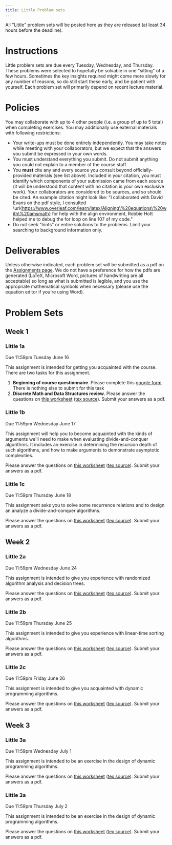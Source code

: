 ```yaml
---
title: Little Problem sets
...
```


All "Little" problem sets will be posted here as they are released (at least 34 hours before the deadline).

# Instructions

Little problem sets are due every Tuesday, Wednesday, and Thursday. These problems were selected to hopefully be solvable in one "sitting" of a few hours. Sometimes the key insights required might come more slowly for any number of reasons, so do still start these early, and be patient with yourself. Each problem set will primarily depend on recent lecture material.

# Policies

You may collaborate with up to 4 other people (i.e. a group of up to 5 total) when completing exercises. You may additionally use external materials with following restrictions:

- Your write-ups must be done entirely independently. You may take notes while meeting with your collaborators, but we expect that the answers you submit be expressed in your own words. 
- You must understand everything you submit. Do not submit anything you could not explain to a member of the course staff.
- You **must** cite any and every source you consult beyond officially-provided materials (see list above). Included in your citation, you must identify which components of your submission came from each source (it will be understood that content with no citation is your own exclusive work). Your collaborators are considered to be sources, and so should be cited. An example citation might look like: "I collaborated with David Evans on the pdf style, I consulted \url{https://www.overleaf.com/learn/latex/Aligning\%20equations\%20with\%20amsmath} for help with the align environment, Robbie Hott helped me to debug the for loop on line 107 of my code."
- Do not seek "hints" or entire solutions to the problems. Limit your searching to background information only.

# Deliverables

Unless otherwise indicated, each problem set will be submitted as a pdf on the [Assignments page](https://www.kytos.cs.virginia.edu/cs4102). We do not have a preference for how the pdfs are generated (LaTeX, Microsoft Word, pictures of handwriting are all acceptable) so long as what is submitted is legible, and you use the appropriate mathematical symbols when necessary (please use the equation editor if you're using Word).

# Problem Sets

## Week 1

### Little 1a

Due 11:59pm Tuesday June 16

This assignment is intended for getting you acquainted with the course. There are two tasks for this assignment. 

1. **Beginning of course questionnaire**. Please complete this [google form](https://forms.gle/5fVBZLavoU1Zjy6p6). There is nothing else to submit for this task
1. **Discrete Math and Data Structures review**. Please answer the questions on [this worksheet](files/littles/little1a_blank.pdf) ([tex source](files/littles/little1a_2020.zip)). Submit your answers as a pdf.

### Little 1b

Due 11:59pm Wednesday June 17

This assignment will help you to become acquainted with the kinds of arguments we'll need to make when evaluating divide-and-conquer algorithms. It includes an exercise in determining the recursion depth of such algorithms, and how to make arguments to demonstrate asymptotic complexities.

Please answer the questions on [this worksheet](files/littles/little1b_blank.pdf) ([tex source](files/littles/little1b_2020.zip)). Submit your answers as a pdf.

### Little 1c

Due 11:59pm Thursday June 18

This assignment asks you to solve some recurrence relations and to design an analyze a divide-and-conquer algorithms.

Please answer the questions on [this worksheet](files/littles/little1c_blank.pdf) ([tex source](files/littles/little1c_2020.zip)). Submit your answers as a pdf.

## Week 2

### Little 2a

Due 11:59pm Wednesday June 24

This assignment is intended to give you experience with randomized algorithm analysis and decision trees.

Please answer the questions on [this worksheet](files/littles/little2a_blank.pdf) ([tex source](files/littles/little2a_2020.zip)). Submit your answers as a pdf.

### Little 2b

Due 11:59pm Thursday June 25

This assignment is intended to give you experience with linear-time sorting algorithms.

Please answer the questions on [this worksheet](files/littles/little2b_blank.pdf) ([tex source](files/littles/little2b_2020.zip)). Submit your answers as a pdf.

### Little 2c

Due 11:59pm Friday June 26

This assignment is intended to give you acquainted with dynamic programming algorithms.

Please answer the questions on [this worksheet](files/littles/little2c_blank.pdf) ([tex source](files/littles/little2c_2020.zip)). Submit your answers as a pdf.

## Week 3

### Little 3a

Due 11:59pm Wednesday July 1

This assignment is intended to be an exercise in the design of dynamic programming algorithms.

Please answer the questions on [this worksheet](files/littles/little3a_blank.pdf) ([tex source](files/littles/little3a_2020.zip)). Submit your answers as a pdf.

### Little 3a

Due 11:59pm Thursday July 2

This assignment is intended to be an exercise in the design of dynamic programming algorithms.

Please answer the questions on [this worksheet](files/littles/little3b_blank.pdf) ([tex source](files/littles/little3b_2020.zip)). Submit your answers as a pdf.
